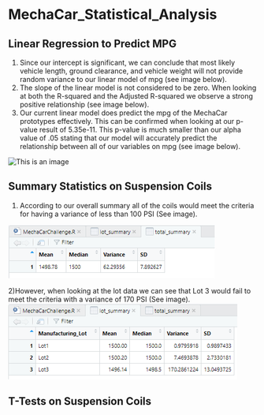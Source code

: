 # MechaCar_Statistical_Analysis


## Linear Regression to Predict MPG

1) Since our intercept is significant, we can conclude that most likely vehicle length, ground clearance, and vehicle weight will not provide random variance to our linear model of mpg (see image below).
2) The slope of the linear model is not considered to be zero.  When looking at both the R-squared and the Adjusted R-squared we observe a strong positive relationship (see image below).
3) Our current linear model does predict the mpg of the MechaCar prototypes effectively.  This can be confirmed when looking at our p-value result of 5.35e-11.  This p-value is much smaller than our alpha value of .05 stating that our model will accurately predict the relationship between all of our variables on mpg (see image below).

![This is an image](https://courses.bootcampspot.com/courses/1217/assignments/23600?module_item_id=474359)


## Summary Statistics on Suspension Coils

1) According to our overall summary all of the coils would meet the criteria for having a variance of less than 100 PSI (See image).

![This is an image](https://github.com/BMoreland20/MechaCar_Statistical_Analysis/blob/main/Resources/Total_Sumary.png)

2)However, when looking at the lot data we can see that Lot 3 would fail to meet the criteria with a variance of 170 PSI (See image).
![This is an image](https://github.com/BMoreland20/MechaCar_Statistical_Analysis/blob/main/Resources/Lot_Sumary.png)


## T-Tests on Suspension Coils